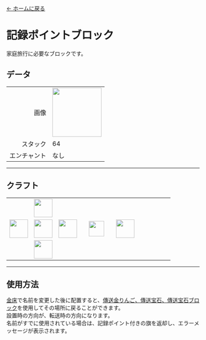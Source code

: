 [← ホームに戻る](../)
# 記録ポイントブロック
家庭旅行に必要なブロックです。

## データ
<table>
    <tr><td align="end">画像</td><td><img src="https://i.imgur.com/nXnGzsw.png" width="128"/></td></tr>
    <tr><td align="end">スタック</td><td>64</td></tr>
    <tr><td align="end">エンチャント</td><td>なし</td></tr>
</table>

---

## クラフト
<table>
    <tr><td></td><td><img src="https://i.imgur.com/wkLqvqi.png" width="48"/></td><td></td><td colspan="3"></td></tr>
    <tr><td><img src="https://i.imgur.com/wkLqvqi.png" width="48"/></td><td><img src="https://i.imgur.com/fWIUn4F.png" width="48"/></td><td><img src="https://i.imgur.com/wkLqvqi.png" width="48"/></td><td width="70" align="center"><img src="https://i.imgur.com/VE0KqIE.png" width="40"/></td><td><img src="https://i.imgur.com/nXnGzsw.png" width="48"/></td><td width="70"></td></tr>
    <tr><td></td><td><img src="https://i.imgur.com/wkLqvqi.png" width="48"/></td><td></td><td colspan="3"></td></tr>
</table>

---

## 使用方法
[金床](https://minecraft.fandom.com/ja/wiki/金床)で名前を変更した後に配置すると、[傳送金りんご、傳送宝石、傳送宝石ブロック](transfer.md)を使用してその場所に戻ることができます。  
設置時の方向が、転送時の方向になります。  
名前がすでに使用されている場合は、記録ポイント付きの旗を返却し、エラーメッセージが表示されます。

